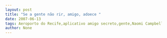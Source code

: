 ```yaml
---
layout: post
title: "Se a gente não rir, amigo, adoece "
date: 2007-06-13
tags: Aeroporto do Recife,aplicativo amigo secreto,gente,Naomi Campbell
author: None
---
```

 
